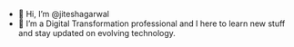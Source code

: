 - 👋 Hi, I’m @jiteshagarwal
- 👀 I’m a Digital Transformation professional and I here to learn new stuff and stay updated on evolving technology.


<!---
jiteshagarwal/jiteshagarwal is a ✨ special ✨ repository because its `README.md` (this file) appears on your GitHub profile.
You can click the Preview link to take a look at your changes.
--->
